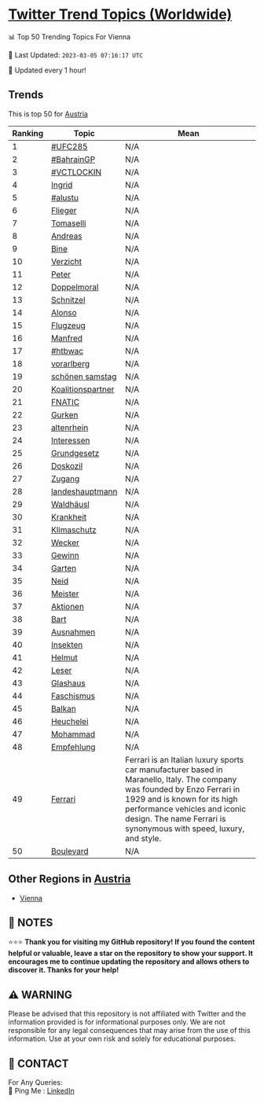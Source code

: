 [Twitter Trend Topics (Worldwide)](https://github.com/ErcinDedeoglu/Twitter-Trend-Topics)
==========


📊 Top 50 Trending Topics For Vienna

📆 Last Updated: `2023-03-05 07:16:17 UTC`

🔧 Updated every 1 hour!


## Trends

This is top 50 for [Austria](</Austria>)

| Ranking | Topic | Mean |
| ------- | ------------ | ------------ |
| 1 | [#UFC285](http://twitter.com/search?q=%23UFC285) | N/A |
| 2 | [#BahrainGP](http://twitter.com/search?q=%23BahrainGP) | N/A |
| 3 | [#VCTLOCKIN](http://twitter.com/search?q=%23VCTLOCKIN) | N/A |
| 4 | [Ingrid](http://twitter.com/search?q=Ingrid) | N/A |
| 5 | [#alustu](http://twitter.com/search?q=%23alustu) | N/A |
| 6 | [Flieger](http://twitter.com/search?q=Flieger) | N/A |
| 7 | [Tomaselli](http://twitter.com/search?q=Tomaselli) | N/A |
| 8 | [Andreas](http://twitter.com/search?q=Andreas) | N/A |
| 9 | [Bine](http://twitter.com/search?q=Bine) | N/A |
| 10 | [Verzicht](http://twitter.com/search?q=Verzicht) | N/A |
| 11 | [Peter](http://twitter.com/search?q=Peter) | N/A |
| 12 | [Doppelmoral](http://twitter.com/search?q=Doppelmoral) | N/A |
| 13 | [Schnitzel](http://twitter.com/search?q=Schnitzel) | N/A |
| 14 | [Alonso](http://twitter.com/search?q=Alonso) | N/A |
| 15 | [Flugzeug](http://twitter.com/search?q=Flugzeug) | N/A |
| 16 | [Manfred](http://twitter.com/search?q=Manfred) | N/A |
| 17 | [#htbwac](http://twitter.com/search?q=%23htbwac) | N/A |
| 18 | [vorarlberg](http://twitter.com/search?q=vorarlberg) | N/A |
| 19 | [schönen samstag](http://twitter.com/search?q=sch%c3%b6nen+samstag) | N/A |
| 20 | [Koalitionspartner](http://twitter.com/search?q=Koalitionspartner) | N/A |
| 21 | [FNATIC](http://twitter.com/search?q=FNATIC) | N/A |
| 22 | [Gurken](http://twitter.com/search?q=Gurken) | N/A |
| 23 | [altenrhein](http://twitter.com/search?q=altenrhein) | N/A |
| 24 | [Interessen](http://twitter.com/search?q=Interessen) | N/A |
| 25 | [Grundgesetz](http://twitter.com/search?q=Grundgesetz) | N/A |
| 26 | [Doskozil](http://twitter.com/search?q=Doskozil) | N/A |
| 27 | [Zugang](http://twitter.com/search?q=Zugang) | N/A |
| 28 | [landeshauptmann](http://twitter.com/search?q=landeshauptmann) | N/A |
| 29 | [Waldhäusl](http://twitter.com/search?q=Waldh%c3%a4usl) | N/A |
| 30 | [Krankheit](http://twitter.com/search?q=Krankheit) | N/A |
| 31 | [Klimaschutz](http://twitter.com/search?q=Klimaschutz) | N/A |
| 32 | [Wecker](http://twitter.com/search?q=Wecker) | N/A |
| 33 | [Gewinn](http://twitter.com/search?q=Gewinn) | N/A |
| 34 | [Garten](http://twitter.com/search?q=Garten) | N/A |
| 35 | [Neid](http://twitter.com/search?q=Neid) | N/A |
| 36 | [Meister](http://twitter.com/search?q=Meister) | N/A |
| 37 | [Aktionen](http://twitter.com/search?q=Aktionen) | N/A |
| 38 | [Bart](http://twitter.com/search?q=Bart) | N/A |
| 39 | [Ausnahmen](http://twitter.com/search?q=Ausnahmen) | N/A |
| 40 | [Insekten](http://twitter.com/search?q=Insekten) | N/A |
| 41 | [Helmut](http://twitter.com/search?q=Helmut) | N/A |
| 42 | [Leser](http://twitter.com/search?q=Leser) | N/A |
| 43 | [Glashaus](http://twitter.com/search?q=Glashaus) | N/A |
| 44 | [Faschismus](http://twitter.com/search?q=Faschismus) | N/A |
| 45 | [Balkan](http://twitter.com/search?q=Balkan) | N/A |
| 46 | [Heuchelei](http://twitter.com/search?q=Heuchelei) | N/A |
| 47 | [Mohammad](http://twitter.com/search?q=Mohammad) | N/A |
| 48 | [Empfehlung](http://twitter.com/search?q=Empfehlung) | N/A |
| 49 | [Ferrari](http://twitter.com/search?q=Ferrari) | Ferrari is an Italian luxury sports car manufacturer based in Maranello, Italy. The company was founded by Enzo Ferrari in 1929 and is known for its high performance vehicles and iconic design. The name Ferrari is synonymous with speed, luxury, and style. |
| 50 | [Boulevard](http://twitter.com/search?q=Boulevard) | N/A |



## Other Regions in [Austria](</Austria>)

* [Vienna](</Austria/Vienna.md>)



## 📝 NOTES

⭐⭐⭐ **Thank you for visiting my GitHub repository! If you found the content helpful or valuable, leave a star on the repository to show your support. It encourages me to continue updating the repository and allows others to discover it. Thanks for your help!**


## ⚠️ WARNING

Please be advised that this repository is not affiliated with Twitter and the information provided is for informational purposes only. We are not responsible for any legal consequences that may arise from the use of this information. Use at your own risk and solely for educational purposes.


## 📨 CONTACT

 For Any Queries:  
            🏓 Ping Me : [LinkedIn](https://www.linkedin.com/in/ercindedeoglu/)
